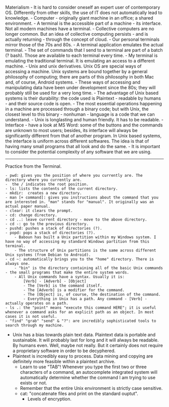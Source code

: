 Materialism
	- It is hard to consider oneself an expert user of contemporary OS. Differently from other skills, the use of IT does not automatically lead to knowledge.
	- Computer - originally giant machine in an office; a shared environment.
	- A terminal is the accessible part of a machine - its interface. Not all modern machines have a terminal.
	- Collective computers are no longer common. But an idea of collective computing persists - and is actually returning - through the concept of cloud.
	- Our personal terminals mirror those of the 70s and 80s.
	- A terminal application emulates the actual terminal.
	- The set of commands that I send to a terminal are part of a batch (? bash). Those are available to each terminal every time.
	- My terminal is emulating the traditional terminal. It is emulating an access to a different machine.
	- Unix and unix derivatives. Unix OS are special ways of accessing a machine. Unix systems are bound together by a general philosophy of computing; there are parts of this philosophy in both Mac and, of course, Android systems.
	- These ways of accessing and manipulating data have been under development since the 80s; they will probably still be used for a very long time.
	- The advantage of Unix based systems is their durability: the code used is Plaintext - readable by humans - and their source code is open.
	- The most essential operations happening in a machine are processed through a binary code; but with Unix, the closest level to this binary - nonhuman - language is a code that we can understand.
	- Unix is longlasting and human friendly. It has to be readable.
	- Interface - have a look at MS Word: some of the buttons and the commands are unknown to most users; besides, its interface will always be significantly different from that of another program. In Unix based systems, the interface is uniform across different softwares. The idea is that of having many small programs that all look and do the same.
	- It is important to consider the potential complexity of any software that we are using.

- - - - - - - - - -

Practice from the Terminal.

	- pwd: gives you the position of where you currently are. The directory where you currently are.
	-  the / indicates the root position.
	- ls: lists the contents of the current directory.
	- mkdir:  creates a new directory.
	- man [+ command]: gives you instructions about the command that you are interested in. "man" stands for "manual". It originally was an actual paper manual.
	- clear: it clears the prompt.
	- cd: change directory.
	- cd ..: leave current directory - move to the above directory.
	- cd -: go to the previous directory.
	- pushd: pushes a stack of directories (?).
	- popd: pops a stack of directories (?).
		- Baboun has built a Unix partition within my Windows system. I have no way of accessing my standard Windows partition from this terminal.
		- The structure of Unix partitions is the same across different Unix systems (from Debian to Android).
	- cd ~: automatically brings you to the "home" directory. There is always one.
		- "bin" is the directory containing all of the basic Unix commands - the small programs that make the entire system words.
		- All Unix commands have a syntax. Usually it is:
			[Verb] - [Adverb] - [Object]
			- The [Verb] is the command itself.
			- The [Adverb] is a modifier for the command.
			- The [Object] is, of course, the destination of the command.
			- Everything in Unix has a path. Any command - [Verb] - actually operates on a path.
	- ls .: the "point" means "execute this command HERE"; it is useful whenever a command asks for an explicit path as an object. In most cases it is not useful.
	- "find" "grab" "send" & "?": are incredibly sophisticated tools to search through my machine.
- Unix has a bias towards plain text data. Plaintext data is portable and sustainable. It will probably last for long and it will always be readable. By humans even. Well, maybe not really. But it certainly does not require a proprietary software in order to be decyphered.
- Plaintext is incredibly easy to process. Data mining and copying are definitely more feasible within a plaintext archive.
	- Learn to use "TAB"! Whenever you type the first two or three characters of a command, an autocomplete integrated system will automatically determine whether the command I am trying to use exists or not.
	- Remember that the entire Unix environment is strictly case sensitive.
	- cat: "concatenate files and print on the standard ouptut".
		- Levels of encryption.
